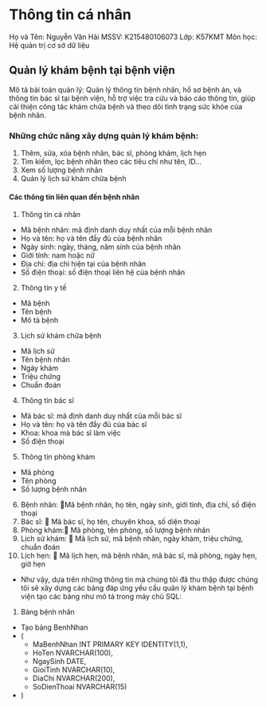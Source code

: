 # Thông tin cá nhân
Họ và Tên: Nguyễn Văn Hải
MSSV: K215480106073
Lớp: K57KMT
Môn học: Hệ quản trị cơ sở dữ liệu

## Quản lý khám bệnh tại bệnh viện
Mô tả bài toán quản lý: Quản lý thông tin bệnh nhân, hồ sơ bệnh án, và thông tin bác sĩ tại bệnh viện, hỗ trợ việc tra cứu và báo cáo thông tin, giúp cải thiện công tác khám chữa bệnh và theo dõi tình trạng sức khỏe của bệnh nhân.

### Những chức năng xây dựng quản lý khám bệnh:
1. Thêm, sửa, xóa bệnh nhân, bác sĩ, phòng khám, lịch hẹn
2. Tìm kiếm, lọc bệnh nhân theo các tiêu chí như tên, ID...
3. Xem số lượng bệnh nhân
4. Quản lý lịch sử khám chữa bệnh
   
#### Các thông tin liên quan đến bệnh nhân
1. Thông tin cá nhân
- Mã bệnh nhân: mã định danh duy nhất của mỗi bệnh nhân
- Họ và tên: họ và tên đầy đủ của bệnh nhân
- Ngày sinh: ngày, tháng, năm sinh của bệnh nhân
- Giới tính: nam hoặc nữ
- Địa chỉ: địa chỉ hiện tại của bệnh nhân
- Số điện thoại: số điện thoại liên hệ của bệnh nhân
  
2. Thông tin y tế
- Mã bệnh
- Tên bệnh
- Mô tả bệnh

3. Lịch sử khám chữa bệnh
- Mã lịch sử
- Tên bệnh nhân
- Ngày khám
- Triệu chứng
- Chuẩn đoán

4. Thông tin bác sĩ
- Mã bác sĩ: mã định danh duy nhất của mỗi bác sĩ
- Họ và tên: họ và tên đầy đủ của bác sĩ
- Khoa: khoa mà bác sĩ làm việc
- Số điện thoại

5. Thông tin phòng khám
- Mã phòng
- Tên phòng
- Số lượng bệnh nhân

6. Bệnh nhân: 🔑Mã bệnh nhân, họ tên, ngày sinh, giới tính, địa chỉ, số điện thoại
7. Bác sĩ: 🔑 Mã bác sĩ, họ tên, chuyên khoa, số diện thoại
8. Phòng khám:🔑 Mã phòng, tên phòng, số lượng bệnh nhân
9. Lịch sử khám: 🔑 Mã lịch sử, mã bệnh nhân, ngày khám, triệu chứng, chuẩn đoán
10. Lịch hẹn: 🔑 Mã lịch hẹn, mã bệnh nhân, mã bác sĩ, mã phòng, ngày hẹn, giờ hẹn

- Như vậy, dựa trên những thông tin mà chúng tôi đã thu thập được chúng tôi sẽ xây dựng các bảng đáp ứng yếu cầu quản lý khám bệnh tại bệnh viện tạo các bảng như mô tả trong máy chủ SQL:


1. Bảng bệnh nhân
- Tạo bảng BenhNhan
- (
    - MaBenhNhan INT PRIMARY KEY IDENTITY(1,1),
    - HoTen NVARCHAR(100),
    - NgaySinh DATE,
    - GioiTinh NVARCHAR(10),
    - DiaChi NVARCHAR(200),
    - SoDienThoai NVARCHAR(15)
- )

